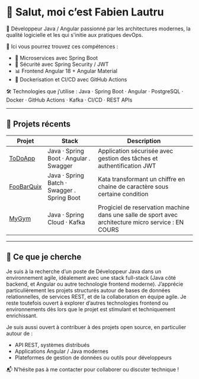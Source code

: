 # 👋 Salut, moi c’est Fabien Lautru

🎯 Développeur Java / Angular passionné par les architectures modernes, la qualité logicielle et les qui s'initie aux pratiques devOps.

💼 Ici vous pourrez trouvez ces compétences :
- 🧩 Microservices avec Spring Boot
- 🔐 Sécurité avec Spring Security / JWT
- 📊 Frontend Angular 18 + Angular Material
- 🐳 Dockerisation et CI/CD avec GitHub Actions

🛠️ Technologies que j’utilise :
Java · Spring Boot · Angular · PostgreSQL · Docker · GitHub Actions · Kafka · CI/CD · REST APIs

---

## 🚀 Projets récents

| Projet | Stack | Description |
|--------|-------|-------------|
| [ToDoApp](https://github.com/flautru/ToDoApp) | Java · Spring Boot · Angular . Swagger | Application sécurisée avec gestion des tâches et authentification JWT |
| [FooBarQuix](https://github.com/flautru/fooBarQuix) | Java · Spring Batch · Swagger . Spring Boot | Kata transformant un chiffre en chaine de caractère sous certaine condition |
| [MyGym](https://github.com/flautru/MyGym) | Java · Spring Cloud · Kafka | Progiciel de reservation machine dans une salle de sport avec architecture micro service : EN COURS |

---

## 🧠 Ce que je cherche
Je suis à la recherche d’un poste de Développeur Java dans un environnement agile, idéalement avec une stack full-stack (Java côté backend, et Angular ou autre technologie frontend moderne).
J’apprécie particulièrement les projets structurés autour de bases de données relationnelles, de services REST, et de la collaboration en équipe agile.
Je reste toutefois ouvert à explorer d’autres technologies frontend ou environnements dès lors que le projet est stimulant et techniquement enrichissant.

Je suis aussi ouvert à contribuer à des projets open source, en particulier autour de :
- API REST, systèmes distribués
- Applications Angular / Java modernes
- Plateformes de gestion de données ou outils pour développeurs

📬 N’hésite pas à me contacter pour collaborer ou discuter technique !
